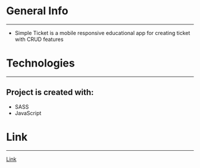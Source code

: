 # General Info
---

- Simple Ticket is a mobile responsive educational app for creating ticket with CRUD features

# Technologies
---
Project is created with:
- 
- SASS
- JavaScript

# Link
---
[Link](https://simpleticket.surge.sh/#/)




